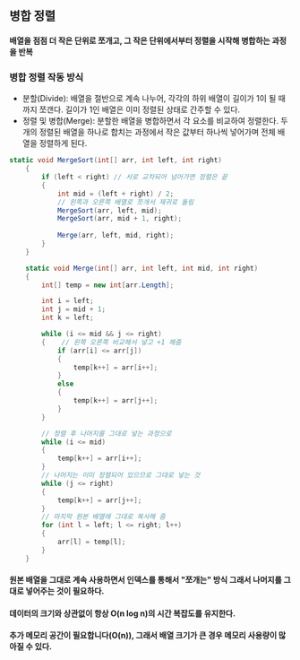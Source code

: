 ## 병합 정렬
#### 배열을 점점 더 작은 단위로 쪼개고, 그 작은 단위에서부터 정렬을 시작해 병합하는 과정을 반복

### 병합 정렬 작동 방식
- 분할(Divide): 배열을 절반으로 계속 나누어, 각각의 하위 배열이 길이가 1이 될 때까지 쪼갠다. 길이가 1인 배열은 이미 정렬된 상태로 간주할 수 있다.
- 정렬 및 병합(Merge): 분할한 배열을 병합하면서 각 요소를 비교하여 정렬한다. 두 개의 정렬된 배열을 하나로 합치는 과정에서 작은 값부터 하나씩 넣어가며 전체 배열을 정렬하게 된다.

```cs
static void MergeSort(int[] arr, int left, int right)
    {
        if (left < right) // 서로 교차되어 넘어가면 정렬은 끝
        {
            int mid = (left + right) / 2;
            // 왼쪽과 오른쪽 배열로 쪼개서 재귀로 돌림
            MergeSort(arr, left, mid);
            MergeSort(arr, mid + 1, right);
            
            Merge(arr, left, mid, right);
        }
    }

    static void Merge(int[] arr, int left, int mid, int right)
    {
        int[] temp = new int[arr.Length];

        int i = left;
        int j = mid + 1;
        int k = left;

        while (i <= mid && j <= right)
        {    // 왼쪽 오른쪽 비교해서 넣고 +1 해줌
            if (arr[i] <= arr[j])
            {
                temp[k++] = arr[i++];
            }
            else
            {
                temp[k++] = arr[j++];
            }
        }

        // 정렬 후 나머지를 그대로 넣는 과정으로
        while (i <= mid)
        {
            temp[k++] = arr[i++];
        }
        // 나머지는 이미 정렬되어 있으므로 그대로 넣는 것
        while (j <= right)
        {
            temp[k++] = arr[j++];
        }
        // 마지막 원본 배열에 그대로 복사해 줌
        for (int l = left; l <= right; l++)
        {
            arr[l] = temp[l];
        }
    }
```

#### 원본 배열을 그대로 계속 사용하면서 인덱스를 통해서 "쪼개는" 방식 그래서 나머지를 그대로 넣어주는 것이 필요하다.
#### 데이터의 크기와 상관없이 항상 O(n log n)의 시간 복잡도를 유지한다.
#### 추가 메모리 공간이 필요합니다(O(n)), 그래서 배열 크기가 큰 경우 메모리 사용량이 많아질 수 있다.
